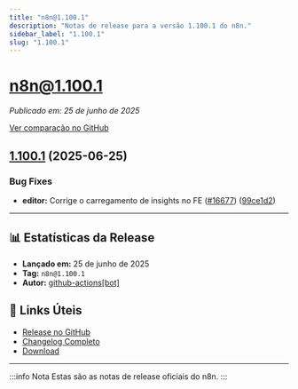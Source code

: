 ```yaml
---
title: "n8n@1.100.1"
description: "Notas de release para a versão 1.100.1 do n8n."
sidebar_label: "1.100.1"
slug: "1.100.1"
---
```


# n8n@1.100.1

*Publicado em: 25 de junho de 2025*

[Ver comparação no GitHub](https://github.com/n8n-io/n8n/compare/release/1.100.1...n8n@1.100.1)


## [1.100.1](https://github.com/n8n-io/n8n/compare/n8n@1.100.0...n8n@1.100.1) (2025-06-25)


### Bug Fixes

* **editor:** Corrige o carregamento de insights no FE ([#16677](https://github.com/n8n-io/n8n/issues/16677)) ([99ce1d2](https://github.com/n8n-io/n8n/commit/99ce1d2f133e3ad1fa481405b8f06e1f84eba10a))

---

## 📊 Estatísticas da Release

- **Lançado em:** 25 de junho de 2025
- **Tag:** `n8n@1.100.1`
- **Autor:** [github-actions[bot]](https://github.com/apps/github-actions)

## 🔗 Links Úteis

- [Release no GitHub](https://github.com/n8n-io/n8n/releases/tag/n8n%401.100.1)
- [Changelog Completo](https://github.com/n8n-io/n8n/compare/release/1.100.1...n8n@1.100.1)
- [Download](https://api.github.com/repos/n8n-io/n8n/tarball/n8n@1.100.1)

---

:::info Nota
Estas são as notas de release oficiais do n8n.
:::